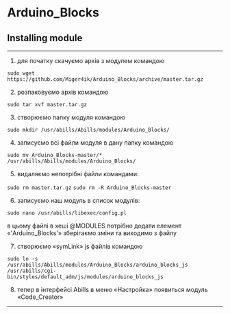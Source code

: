 # Arduino_Blocks

## Installing module
***
1. для початку скачуємо архів з модулем командою

`sudo wget https://github.com/Miger4ik/Arduino_Blocks/archive/master.tar.gz`

2. розпаковуємо архів командою

`sudo tar xvf master.tar.gz`

3. створюємо папку модуля командою

`sudo mkdir /usr/abills/Abills/modules/Arduino_Blocks/`

4. записуємо всі файли модуля в дану папку командою

`sudo mv Arduino_Blocks-master/* /usr/abills/Abills/modules/Arduino_Blocks/`

5. видаляємо непотрібні файли командами:

`sudo rm master.tar.gz`
`sudo rm -R Arduino_Blocks-master`

6. записуємо наш модуль в список модулів:

`sudo nano /usr/abills/libexec/config.pl`

в цьому файлі в хеші @MODULES потрібно додати елемент «'Arduino_Blocks'» зберігаємо зміни та виходимо з файлу

7. створюємо «symLink» js файлів командою

`sudo ln -s  /usr/abills/Abills/modules/Arduino_Blocks/arduino_blocks_js /usr/abills/cgi-    bin/styles/default_adm/js/modules/arduino_blocks_js`

8. тепер в інтерфейсі Abills в меню «Настройка» появиться модуль «Code_Creator»
***
